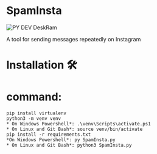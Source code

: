 #                         SpamInsta
![PY DEV DeskRam ](https://t.me/deskram)

A tool for sending messages repeatedly on Instagram

# Installation 🛠️
# command:
    pip install virtualenv
    python3 -m venv venv
    * On Windows Powershell*: .\venv\Scripts\activate.ps1
    * On Linux and Git Bash*: source venv/bin/activate
    pip install -r requirements.txt
    *On Windows Powershell*: py SpamInsta.py
    * On Linux and Git Bash*: python3 SpamInsta.py


